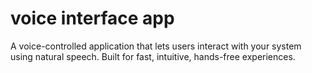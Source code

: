 # voice interface app

A voice-controlled application that lets users interact with your system using natural speech. Built for fast, intuitive, hands-free experiences.
